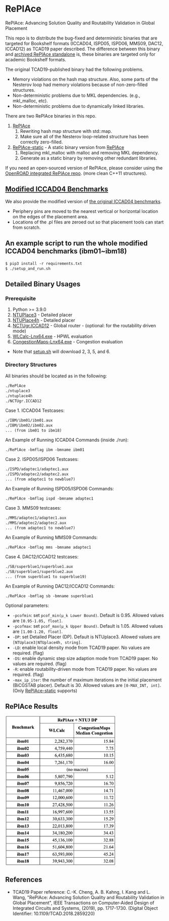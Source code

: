 # RePlAce
RePlAce: Advancing Solution Quality and Routability Validation in Global Placement

This repo is to distribute the bug-fixed and deterministic binaries that are targeted for Bookshelf formats (ICCAD04, ISPD05, ISPD06, MMS09, DAC12, ICCAD12) as TCAD19 paper described.
The difference between this binary and [archived RePlAce standalone](https://github.com/The-OpenROAD-Project/RePlAce/tree/standalone) is, these binaries are targeted only for academic Bookshelf formats. 

The original TCAD19-published binary had the following problems. 
- Memory violations on the hash map structure. Also, some parts of the Nesterov loop had memory violations because of non-zero-filled structures. 
- Non-deterministic problems due to MKL dependencies. (e.g., mkl_malloc, etc).
- Non-deterministic problems due to dynamically linked libraries.

There are two RePlAce binaries in this repo.
1) [RePlAce](./RePlAce) 
    1) Rewriting hash map structure with std::map. 
    2) Make sure all of the Nesterov loop-related structure has been correctly zero-filled.
2) [RePlAce-static](./RePlAce-static) - A static binary version from [RePlAce](./RePlAce)
    1) Replacing mkl_malloc with malloc and removing MKL dependency.
    2) Generate as a static binary by removing other redundant libraries.

If you need an open-sourced version of RePlAce, please consider using the [OpenROAD integrated RePlAce repo](https://github.com/The-OpenROAD-Project/OpenROAD/tree/master/src/gpl). (more clean C++11 structures).

## [Modified ICCAD04 Benchmarks](./IBM/)
We also provide the modified version of [the original ICCAD04 benchmarks](http://vlsicad.eecs.umich.edu/BK/ICCAD04bench/).
- Periphery pins are moved to the nearest vertical or horizontal location on the edges of the placement area.
- Locations of the .pl files are zeroed out so that placement tools can start from scratch.

## An example script to run the whole modified ICCAD04 benchmarks (ibm01~ibm18)
    $ pip3 install -r requirements.txt
    $ ./setup_and_run.sh

## Detailed Binary Usages 
### Prerequisite
1. Python >= 3.9.0
2. [NTUPlace3](http://eda.ee.ntu.edu.tw/research.htm) - Detailed placer
3. [NTUPlace4h](http://eda.ee.ntu.edu.tw/research.htm) - Detailed placer
4. [NCTUgr.ICCAD12](https://people.cs.nctu.edu.tw/~whliu/NCTU-GR.htm) - Global router - (optional: for the routability driven mode)
5. [WLCalc-Lnx64.exe](http://vlsicad.eecs.umich.edu/BK/PlaceUtils) - HPWL evaluation
6. [CongestionMaps-Lnx64.exe](http://vlsicad.eecs.umich.edu/BK/PlaceUtils) - Congestion evaluation
- Note that [setup.sh](setup.sh) will download 2, 3, 5, and 6.

### Directory Structures
All binaries should be located as in the following:

    ./RePlAce
    ./ntuplace3
    ./ntuplace4h
    ./NCTUgr.ICCAD12

Case 1. ICCAD04 Testcases:

    ./IBM/ibm01/ibm01.aux
    ./IBM/ibm02/ibm02.aux
    ... (from ibm01 to ibm18)

An Example of Running ICCAD04 Commands (inside ./run):

    ./RePlAce -bmflag ibm -bmname ibm01
    
Case 2. ISPD05/ISPD06 Testcases:

    ./ISPD/adaptec1/adaptec1.aux
    ./ISPD/adaptec2/adaptec2.aux
    ... (from adaptec1 to newblue7)

An Example of Running ISPD05/ISPD06 Commands:

    ./RePlAce -bmflag ispd -bmname adaptec1

Case 3. MMS09 testcases:

    ./MMS/adaptec1/adaptec1.aux
    ./MMS/adaptec2/adaptec2.aux
    ... (from adaptec1 to newblue7)

An Example of Running MMS09 Commands:

    ./RePlAce -bmflag mms -bmname adaptec1

Case 4. DAC12/ICCAD12 testcases:

    ./SB/superblue1/superblue1.aux
    ./SB/superblue1/superblue2.aux
    ... (from superblue1 to superblue19)

An Example of Running DAC12/ICCAD12 Commands:

    ./RePlAce -bmflag sb -bmname superblue1 
    
Optional parameters: 
- `-pcofmin`: set `pcof_min(µ_k Lower Bound)`. Default is 0.95. Allowed values are `[0.95-1.05, float]`.
- `-pcofmax`: set `pcof_max(µ_k Upper Bound)`. Default is 1.05. Allowed values are `[1.00-1.20, float]`.
- `-DP`: set Detailed Placer (DP). Default is NTUplace3. Allowed values are `[NTUplace3|NTUplace4h, string]`.
- `-LD`: enable local density mode from TCAD19 paper. No values are required. (flag)
- `-DS`: enable dynamic step size adaption mode from TCAD19 paper. No values are required. (flag)
- `-R`: enable routability-driven mode from TCAD19 paper. No values are required. (flag)
- `-max_ip_iter`: the number of maximum iterations in the initial placement (BiCGSTAB placer). Default is 30. Allowed values are `[0-MAX_INT, int]`. (Only [RePlAce-static](./RePlAce-static) supports)
 
## RePlAce Results
<img src="/doc/result_table.png" width=350px>

## References
- TCAD19 Paper reference: C.-K. Cheng, A. B. Kahng, I. Kang and L. Wang, "RePlAce: Advancing Solution Quality and Routability Validation in Global Placement", IEEE Transactions on Computer-Aided Design of Integrated Circuits and Systems, (2019), pp. 1717-1730. (Digital Object Identifier: 10.1109/TCAD.2018.2859220)
